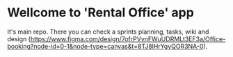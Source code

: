 # Wellcome to 'Rental Office' app
It's main repo. There you can check a sprints planning, tasks, wiki and design (https://www.figma.com/design/7ofrPVvnFWuUDRMLt3EF3a/Office-booking?node-id=0-1&node-type=canvas&t=8TJ8lHrYgyQOR3NA-0).
